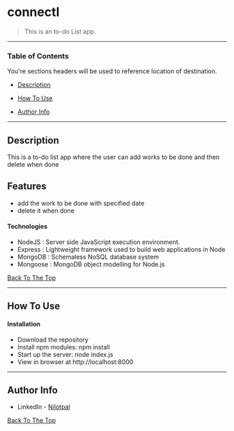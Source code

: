 # connectI





> This is an to-do List app.
---

### Table of Contents
You're sections headers will be used to reference location of destination.

- [Description](#description)
- [How To Use](#how-to-use)

- [Author Info](#author-info)

---

## Description

This is a to-do list app where the user can add works to be done and then delete when done
## Features
* add the work to be done with specified date
* delete it when done


#### Technologies

- NodeJS : Server side JavaScript execution environment.
- Express : Lightweight framework used to build web applications in Node
- MongoDB : Schemaless NoSQL database system
- Mongoose : MongoDB object modelling for Node.js


[Back To The Top](#read-me-template)

---

## How To Use

#### Installation

- Download the repository
- Install npm modules: npm install
- Start up the server: node index.js
- View in browser at http://localhost:8000



---





## Author Info

- LinkedIn - [Nilotpal](https://www.linkedin.com/in/nilotpal-das-842b071a1/)


[Back To The Top](#read-me-template)
